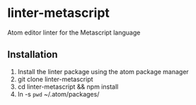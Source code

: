# linter-metascript

Atom editor linter for the Metascript language

## Installation

1. Install the linter package using the atom package manager
2. git clone linter-metascript
3. cd linter-metascript && npm install
4. ln -s `pwd` ~/.atom/packages/
